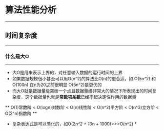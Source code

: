 # 算法性能分析
** *
## 时间复杂度
** *
### 什么是大O
** *
- 大O是用来表示上界的，对任意输入数据的运行时间的上界
- 如果数据规模很小甚至可以用O(n^2)的算法比O(n)的更合适，如 O(5n^2) 和 O(100n) 在n为20之前很明显 O(5n^2)是更优的
- 而大O就是数据量级突破一个点且数据量级非常大的情况下所表现出的时间复杂度，这个数据量也就是**常数项系数**已经不起决定性作用的数据量

** O(1)常数阶 < O(logn)对数阶 < O(n)线性阶 < O(n^2)平方阶 < O(n^3)立方阶 < O(2^n)指数阶 **
* 复杂表达式是可以简化的，如O(2*n^2 + 10*n + 1000)>>>O(n^2) *

